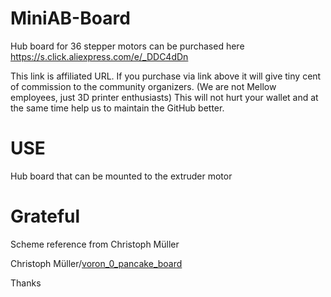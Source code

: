 # MiniAB-Board

 Hub board for 36 stepper motors can be purchased here https://s.click.aliexpress.com/e/_DDC4dDn

This link is affiliated URL. If you purchase via link above it will give tiny cent of commission to the community organizers. (We are not Mellow employees, just 3D printer enthusiasts) This will not hurt your wallet and at the same time help us to maintain the GitHub better.

# USE

 Hub board that can be mounted to the extruder motor

# Grateful

 Scheme reference from Christoph Müller

 Christoph Müller/[voron_0_pancake_board](https://github.com/christophmuellerorg/voron_0_pancake_board)

  Thanks
